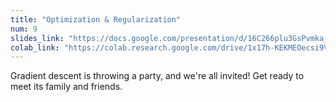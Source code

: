 ```yaml
---
title: "Optimization & Regularization"
num: 9
slides_link: "https://docs.google.com/presentation/d/16C266plu3GsPvmka_teumqWmObpuxyOACwK5RDkg40w/"
colab_link: "https://colab.research.google.com/drive/1x17h-KEKMEOecsi9VByQGNZjl7fj-xk-"
---
```


Gradient descent is throwing a party, and we're all invited! Get ready to meet its family and friends.

